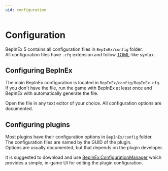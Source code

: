 ```yaml
---
uid: configuration
---
```


# Configuration

BepInEx 5 contains all configuration files in `BepInEx/config` folder.  
All configuration files have `.cfg` extension and follow 
[TOML](https://github.com/toml-lang/toml)-like syntax.

## Configuring BepInEx

The main BepInEx configuration is located in `BepInEx/config/BepInEx.cfg`.  
If you don't have the file, run the game with BepInEx at least once and BepInEx 
with automatically generate the file.

Open the file in any text editor of your choice. All configuration options 
are documented.

## Configuring plugins

Most plugins have their configuration options in `BepInEx/config` folder.  
The configuration files are named by the GUID of the plugin.  
Options are usually documented, but that depends on the plugin developer.

It is suggested to download and use [BepInEx.ConfigurationManager](https://github.com/BepInEx/BepInEx.ConfigurationManager) 
which provides a simple, in-game UI for editing the plugin configuration.